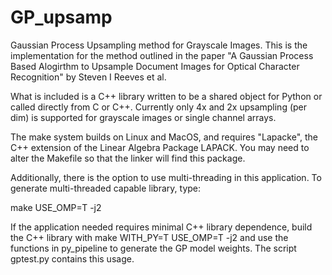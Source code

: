 # GP_upsamp
Gaussian Process Upsampling method for Grayscale Images. 
This is the implementation for the method outlined in the paper "A Gaussian Process Based Alogirthm 
to Upsample Document Images for Optical Character Recognition" by Steven I Reeves et al. 

What is included is a C++ library written to be a shared object for Python or called directly from C or C++.
Currently only 4x and 2x upsampling (per dim) is supported for grayscale images or single channel arrays.

The make system builds on Linux and MacOS, and requires "Lapacke", the C++ extension of the Linear Algebra Package LAPACK.
You may need to alter the Makefile so that the linker will find this package. 

Additionally, there is the option to use multi-threading in this application. To generate multi-threaded capable 
library, type: 

make USE_OMP=T -j2


If the application needed requires minimal C++ library dependence, build the C++ library with 
make WITH_PY=T USE_OMP=T -j2
and use the functions in py_pipeline to generate the GP model weights. The script gptest.py contains this usage.  
